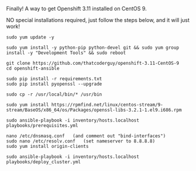 Finally! A way to get Openshift 3.11 installed on CentOS 9.

NO special installations required, just follow the steps below, and it will just work!

```
sudo yum update -y

sudo yum install -y python-pip python-devel git && sudo yum group install -y "Development Tools" && sudo reboot

git clone https://github.com/thatcoderguy/openshift-3.11-CentOS-9
cd openshift-ansible

sudo pip install -r requirements.txt
sudo pip install pyopenssl --upgrade

sudo cp -r /usr/local/bin/* /usr/bin

sudo yum install https://rpmfind.net/linux/centos-stream/9-stream/BaseOS/x86_64/os/Packages/openssl-libs-3.2.1-1.el9.i686.rpm

sudo ansible-playbook -i inventory/hosts.localhost playbooks/prerequisites.yml

nano /etc/dnsmasq.conf   (and comment out "bind-interfaces")
sudo nano /etc/resolv.conf   (set nameserver to 8.8.8.8)
sudo yum install origin-clients

sudo ansible-playbook -i inventory/hosts.localhost playbooks/deploy_cluster.yml



```

